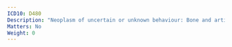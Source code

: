 ```yaml
---
ICD10: D480
Description: "Neoplasm of uncertain or unknown behaviour: Bone and articular cartilage"
Matters: No
Weight: 0
---
```


